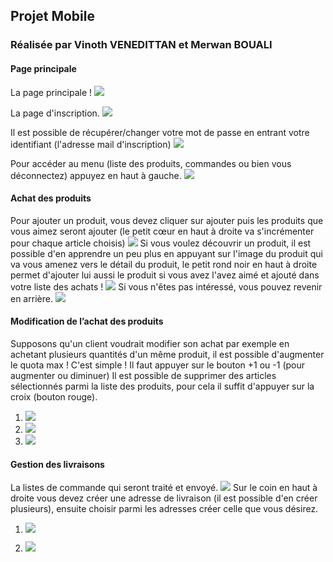 ## Projet Mobile


### Réalisée par Vinoth VENEDITTAN et Merwan BOUALI
#### Page principale
La page principale !
![](https://image.ibb.co/hVwxzw/Whats_App_Image_2018_01_04_at_11_39_39_11.jpg)

La page d'inscription.
![](https://image.ibb.co/bAJAKw/Whats_App_Image_2018_01_04_at_11_39_39_10.jpg)

Il est possible de récupérer/changer votre mot de passe en entrant votre identifiant (l'adresse mail d'inscription)
![](https://image.ibb.co/cmZ6sG/Whats_App_Image_2018_01_04_at_11_39_39_9.jpg)

Pour accéder au menu (liste des produits, commandes ou bien vous déconnectez) appuyez en haut à gauche.
![](https://image.ibb.co/jKV1Rb/Whats_App_Image_2018_01_04_at_11_39_39.jpg)

#### Achat des produits
Pour ajouter un produit, vous devez cliquer sur ajouter puis les produits que vous aimez seront ajouter (le petit cœur en haut à droite va s'incrémenter pour chaque article choisis) 
![](https://image.ibb.co/hd90Kw/Whats_App_Image_2018_01_04_at_11_39_39_6.jpg)
Si vous voulez découvrir un produit, il est possible d'en apprendre un peu plus en appuyant sur l'image du produit qui va vous amenez vers le détail du produit, le petit rond noir en haut à droite permet d'ajouter lui aussi le produit si vous avez l'avez aimé et ajouté dans votre liste des achats !
![](https://image.ibb.co/i4ouew/Whats_App_Image_2018_01_04_at_11_39_39_7.jpg)
Si vous n'êtes pas intéressé, vous pouvez revenir en arrière.
![](https://image.ibb.co/eL74ew/Whats_App_Image_2018_01_04_at_11_39_39_8.jpg)




#### Modification de l’achat des produits
Supposons qu'un client voudrait modifier son achat par exemple en achetant plusieurs quantités d'un même produit, il est possible d'augmenter le quota max ! C'est simple ! Il faut appuyer sur le bouton +1 ou -1 (pour augmenter ou diminuer) 
Il est possible de supprimer des articles sélectionnés parmi la liste des produits, pour cela il suffit d'appuyer sur la croix (bouton rouge). 
1) ![](https://image.ibb.co/bx62XG/Whats_App_Image_2018_01_04_at_11_39_39_5.jpg)
2) ![](https://image.ibb.co/bx62XG/Whats_App_Image_2018_01_04_at_11_39_39_5.jpg)
3) ![](https://image.ibb.co/dipd6b/Whats_App_Image_2018_01_04_at_11_39_39_4.jpg)


#### Gestion des livraisons
La listes de commande qui seront traité et envoyé.
![](https://image.ibb.co/dRxbsG/Whats_App_Image_2018_01_04_at_11_39_39_1.jpg)
Sur le coin en haut à droite vous devez créer une adresse de livraison (il est possible d'en créer plusieurs), ensuite choisir parmi les adresses créer celle que vous désirez.
1)	![](https://ibb.co/fGaJ6b)

2) ![](https://image.ibb.co/hZUd6b/Whats_App_Image_2018_01_04_at_11_39_39_3.jpg)















